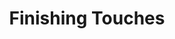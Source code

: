 ---
title: Finishing Touches
year: 1976
opening_date: 1976-11-26
closing_date: 1976-12-11
layout: productions
image:
image_caption:
image_credit:
playbill: 
category: 
details:
  Theatre: Theatre Jacksonville
  Venue: Little Theatre
cast:
  Kathy Cooper: Sabina Meyer
  Jeff Cooper: Don Wachholz
  Hughie Cooper: Anthony Mastroianni
  Kevin Cooper: Kevin Box
  Fred Witten: Joe Mullarkey
  Steve Cooper: Larry Peters
  Felicia Andrayson: Dee Dee Zahra
  Elsie Ketchum: Rhythm McCarthy
crew:
  Stage Manager: Laurie Kaden
  Lighting Technician: Barbara Stillson
  Sound Technician: Dale Stillson
  Set Construction:
    - Sharon Brown
    - Jack Dillon
    - Andre Ferreira
    - Marty Friedman
    - David Horne
    - Tom Heffernan
    - Pam Jackson
    - Glenn Jones
    - Laurie Kaden
    - Merry Merritt
    - Bonnie Patterson
    - Dale Stillson
    - Doug Thomas
    - Mary Ellen Wofford
  Properties:
    - Pam Jackson
    - Sharon Brown
  Costumes: Gert Berman
  Publicity: Madge Bruner
  Box Office:
    - Pat Mullarkey
    - Gert Berman
    - Ann Dubow
    - Pat Somers
    - Esta Tkac
    - Martha Wynne
orchestra:
external_links:
---